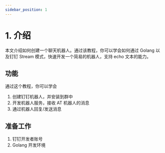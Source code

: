 ```yaml
---
sidebar_position: 1
---
```


# 1. 介绍

本文介绍如何创建一个聊天机器人。通过该教程，你可以学会如何通过 Golang 以及钉钉 Stream 模式，快速开发一个简易的机器人，支持 echo 文本的能力。

## 功能

通过这个教程，你可以学会

1. 创建钉钉机器人，并安装到群中
2. 开发机器人服务，接收 AT 机器人的消息
3. 通过机器人回复/发送消息

## 准备工作

1. 钉钉开发者账号
2. Golang 开发环境